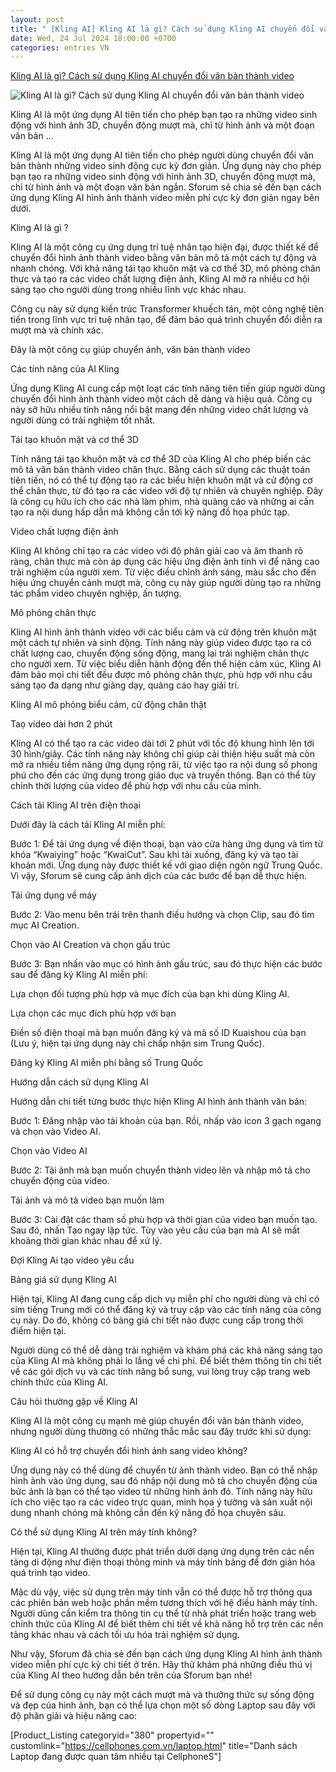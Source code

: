 ```yaml
---
layout: post
title: " [Kling AI] Kling AI là gì? Cách sử dụng Kling AI chuyển đổi văn bản thành video"
date: Wed, 24 Jul 2024 18:00:00 +0700
categories: entries VN
---
```

[Kling AI là gì? Cách sử dụng Kling AI chuyển đổi văn bản thành video](https://cellphones.com.vn/sforum/kling-ai)

![Kling AI là gì? Cách sử dụng Kling AI chuyển đổi văn bản thành video](https://cdn-media.sforum.vn/storage/app/media/HuynhUy/Kling%20AI%20l%C3%A0%20g%C3%AC%20C%C3%A1ch%20s%E1%BB%AD%20d%E1%BB%A5ng%20Kling%20AI%20chuy%E1%BB%83n%20%C4%91%E1%BB%95i%20v%C4%83n%20b%E1%BA%A3n%20th%C3%A0nh%20video/kling-ai-thumbnail.jpg)

Kling AI là một ứng dụng AI tiên tiến cho phép bạn tạo ra những video sinh động với hình ảnh 3D, chuyển động mượt mà, chỉ từ hình ảnh và một đoạn văn bản ...

Kling AI là một ứng dụng AI tiên tiến cho phép người dùng chuyển đổi văn bản thành những video sinh động cực kỳ đơn giản. Ứng dụng này cho phép bạn tạo ra những video sinh động với hình ảnh 3D, chuyển động mượt mà, chỉ từ hình ảnh và một đoạn văn bản ngắn. Sforum sẽ chia sẻ đến bạn cách ứng dụng Kling AI hình ảnh thành video miễn phí cực kỳ đơn giản ngay bên dưới.

Kling AI là gì ?

Kling AI là một công cụ ứng dụng trí tuệ nhân tạo hiện đại, được thiết kế để chuyển đổi hình ảnh thành video bằng văn bản mô tả một cách tự động và nhanh chóng. Với khả năng tái tạo khuôn mặt và cơ thể 3D, mô phỏng chân thực và tạo ra các video chất lượng điện ảnh, Kling AI mở ra nhiều cơ hội sáng tạo cho người dùng trong nhiều lĩnh vực khác nhau.

Công cụ này sử dụng kiến trúc Transformer khuếch tán, một công nghệ tiên tiến trong lĩnh vực trí tuệ nhân tạo, để đảm bảo quá trình chuyển đổi diễn ra mượt mà và chính xác.

Đây là một công cụ giúp chuyển ảnh, văn bản thành video

Các tính năng của AI Kling

Ứng dụng Kling AI cung cấp một loạt các tính năng tiên tiến giúp người dùng chuyển đổi hình ảnh thành video một cách dễ dàng và hiệu quả. Công cụ này sỡ hữu nhiều tính năng nổi bật mang đến những video chất lượng và người dùng có trải nghiệm tốt nhất.

Tái tạo khuôn mặt và cơ thể 3D

Tính năng tái tạo khuôn mặt và cơ thể 3D của Kling AI cho phép biến các mô tả văn bản thành video chân thực. Bằng cách sử dụng các thuật toán tiên tiến, nó có thể tự động tạo ra các biểu hiện khuôn mặt và cử động cơ thể chân thực, từ đó tạo ra các video với độ tự nhiên và chuyên nghiệp. Đây là công cụ hữu ích cho các nhà làm phim, nhà quảng cáo và những ai cần tạo ra nội dung hấp dẫn mà không cần tới kỹ năng đồ họa phức tạp.

Video chất lượng điện ảnh

Kling AI không chỉ tạo ra các video với độ phân giải cao và âm thanh rõ ràng, chân thực mà còn áp dụng các hiệu ứng điện ảnh tinh vi để nâng cao trải nghiệm của người xem. Từ việc điều chỉnh ánh sáng, màu sắc cho đến hiệu ứng chuyển cảnh mượt mà, công cụ này giúp người dùng tạo ra những tác phẩm video chuyên nghiệp, ấn tượng.

Mô phỏng chân thực

Kling AI hình ảnh thành video với các biểu cảm và cử động trên khuôn mặt một cách tự nhiên và sinh động. Tính năng này giúp video được tạo ra có chất lượng cao, chuyển động sống động, mang lại trải nghiệm chân thực cho người xem. Từ việc biểu diễn hành động đến thể hiện cảm xúc, Kling AI đảm bảo mọi chi tiết đều được mô phỏng chân thực, phù hợp với nhu cầu sáng tạo đa dạng như giảng dạy, quảng cáo hay giải trí.

Kling AI mô phỏng biểu cảm, cử động chân thật

Taọ video dài hơn 2 phút

Kling AI có thể tạo ra các video dài tới 2 phút với tốc độ khung hình lên tới 30 hình/giây. Các tính năng này không chỉ giúp cải thiện hiệu suất mà còn mở ra nhiều tiềm năng ứng dụng rộng rãi, từ việc tạo ra nội dung số phong phú cho đến các ứng dụng trong giáo dục và truyền thông. Bạn có thể tùy chỉnh thời lượng của video để phù hợp với nhu cầu của mình.

Cách tải Kling AI trên điện thoại

Dưới đây là cách tải Kling AI miễn phí:

Bước 1: Để tải ứng dụng về điện thoại, bạn vào cửa hàng ứng dụng và tìm từ khóa “Kwaiying” hoặc “KwaiCut”. Sau khi tải xuống, đăng ký và tạo tài khoản mới. Ứng dụng này được thiết kế với giao diện ngôn ngữ Trung Quốc. Vì vậy, Sforum sẽ cung cấp ảnh dịch của các bước để bạn dễ thực hiện.

Tải ứng dụng về máy

Bước 2: Vào menu bên trái trên thanh điều hướng và chọn Clip, sau đó tìm mục AI Creation.

Chọn vào AI Creation và chọn gấu trúc

Bước 3: Bạn nhấn vào mục có hình ảnh gấu trúc, sau đó thực hiện các bước sau để đăng ký Kling AI miễn phí:

Lựa chọn đối tượng phù hợp và mục đích của bạn khi dùng Kling AI.

Lựa chọn các mục đích phù hợp với bạn

Điền số điện thoại mà bạn muốn đăng ký và mã số ID Kuaishou của bạn (Lưu ý, hiện tại ứng dụng này chỉ chấp nhận sim Trung Quốc).

Đăng ký Kling AI miễn phí bằng số Trung Quốc

Hướng dẫn cách sử dụng Kling AI

Hướng dẫn chi tiết từng bước thực hiện Kling AI hình ảnh thành văn bản:

Bước 1: Đăng nhập vào tài khoản của bạn. Rồi, nhấp vào icon 3 gạch ngang và chọn vào Video AI.

Chọn vào Video AI

Bước 2: Tải ảnh mà bạn muốn chuyển thành video lên và nhập mô tả cho chuyển động của video.

Tải ảnh và mô tả video bạn muốn làm

Bước 3: Cài đặt các tham số phù hợp và thời gian của video bạn muốn tạo. Sau đó, nhấn Tạo ngay lập tức. Tùy vào yêu cầu của bạn mà AI sẽ mất khoảng thời gian khác nhau để xử lý.

Đợi Kling Ai tạo video yêu cầu

Bảng giá sử dụng Kling AI

Hiện tại, Kling AI đang cung cấp dịch vụ miễn phí cho người dùng và chỉ có sim tiếng Trung mới có thể đăng ký và truy cập vào các tính năng của công cụ này. Do đó, không có bảng giá chi tiết nào được cung cấp trong thời điểm hiện tại.

Người dùng có thể dễ dàng trải nghiệm và khám phá các khả năng sáng tạo của Kling AI mà không phải lo lắng về chi phí. Để biết thêm thông tin chi tiết về các gói dịch vụ và các tính năng bổ sung, vui lòng truy cập trang web chính thức của Kling AI.

Câu hỏi thường gặp về Kling AI

Kling AI là một công cụ mạnh mẽ giúp chuyển đổi văn bản thành video, nhưng người dùng thường có những thắc mắc sau đây trước khi sử dụng:

Kling AI có hỗ trợ chuyển đổi hình ảnh sang video không?

Ứng dụng này có thể dùng để chuyển từ ảnh thành video. Bạn có thể nhập hình ảnh vào ứng dụng, sau đó nhập nội dung mô tả cho chuyển động của bức ảnh là bạn có thể tạo video từ những hình ảnh đó. Tính năng này hữu ích cho việc tạo ra các video trực quan, minh họa ý tưởng và sản xuất nội dung nhanh chóng mà không cần đến kỹ năng đồ họa chuyên sâu.

Có thể sử dụng Kling AI trên máy tính không?

Hiện tại, Kling AI thường được phát triển dưới dạng ứng dụng trên các nền tảng di động như điện thoại thông minh và máy tính bảng để đơn giản hóa quá trình tạo video.

Mặc dù vậy, việc sử dụng trên máy tính vẫn có thể được hỗ trợ thông qua các phiên bản web hoặc phần mềm tương thích với hệ điều hành máy tính. Người dùng cần kiểm tra thông tin cụ thể từ nhà phát triển hoặc trang web chính thức của Kling AI để biết thêm chi tiết về khả năng hỗ trợ trên các nền tảng khác nhau và cách tối ưu hóa trải nghiệm sử dụng.

Như vậy, Sforum đã chia sẻ đến bạn cách ứng dụng Kling AI hình ảnh thành video miễn phí cực kỳ chi tiết ở trên. Hãy thử khám phá những điều thú vị của Kling AI theo hướng dẫn bên trên của Sforum bạn nhé!

Để sử dụng công cụ này một cách mượt mà và thưởng thức sự sống động và đẹp của hình ảnh, bạn có thể lựa chọn một số dòng Laptop sau đây với độ phân giải và hiệu năng cao:

[Product_Listing categoryid="380" propertyid="" customlink="https://cellphones.com.vn/laptop.html" title="Danh sách Laptop đang được quan tâm nhiều tại CellphoneS"]

